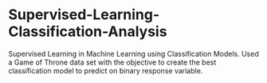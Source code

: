 # Supervised-Learning-Classification-Analysis
Supervised Learning in Machine Learning using Classification Models. Used a Game of Throne data set with the objective to create the best classification model to predict on binary response variable. 
